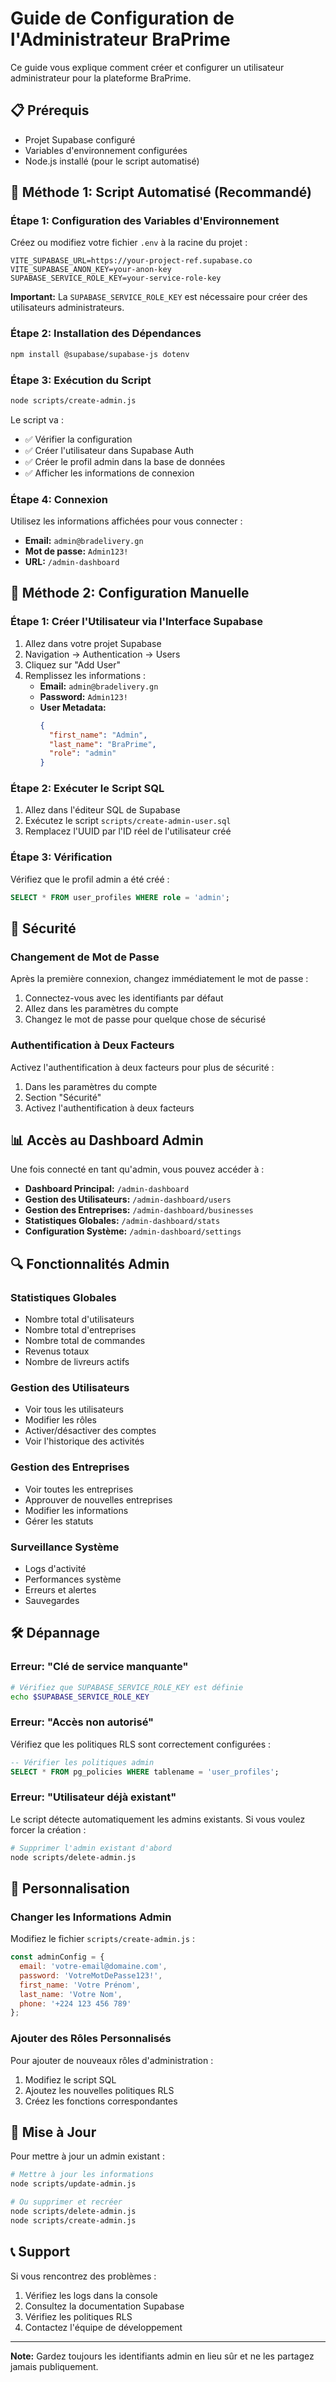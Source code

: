 # Guide de Configuration de l'Administrateur BraPrime

Ce guide vous explique comment créer et configurer un utilisateur administrateur pour la plateforme BraPrime.

## 📋 Prérequis

- Projet Supabase configuré
- Variables d'environnement configurées
- Node.js installé (pour le script automatisé)

## 🚀 Méthode 1: Script Automatisé (Recommandé)

### Étape 1: Configuration des Variables d'Environnement

Créez ou modifiez votre fichier `.env` à la racine du projet :

```env
VITE_SUPABASE_URL=https://your-project-ref.supabase.co
VITE_SUPABASE_ANON_KEY=your-anon-key
SUPABASE_SERVICE_ROLE_KEY=your-service-role-key
```

**Important:** La `SUPABASE_SERVICE_ROLE_KEY` est nécessaire pour créer des utilisateurs administrateurs.

### Étape 2: Installation des Dépendances

```bash
npm install @supabase/supabase-js dotenv
```

### Étape 3: Exécution du Script

```bash
node scripts/create-admin.js
```

Le script va :
- ✅ Vérifier la configuration
- ✅ Créer l'utilisateur dans Supabase Auth
- ✅ Créer le profil admin dans la base de données
- ✅ Afficher les informations de connexion

### Étape 4: Connexion

Utilisez les informations affichées pour vous connecter :
- **Email:** `admin@bradelivery.gn`
- **Mot de passe:** `Admin123!`
- **URL:** `/admin-dashboard`

## 🔧 Méthode 2: Configuration Manuelle

### Étape 1: Créer l'Utilisateur via l'Interface Supabase

1. Allez dans votre projet Supabase
2. Navigation → Authentication → Users
3. Cliquez sur "Add User"
4. Remplissez les informations :
   - **Email:** `admin@bradelivery.gn`
   - **Password:** `Admin123!`
   - **User Metadata:**
     ```json
     {
       "first_name": "Admin",
       "last_name": "BraPrime",
       "role": "admin"
     }
     ```

### Étape 2: Exécuter le Script SQL

1. Allez dans l'éditeur SQL de Supabase
2. Exécutez le script `scripts/create-admin-user.sql`
3. Remplacez l'UUID par l'ID réel de l'utilisateur créé

### Étape 3: Vérification

Vérifiez que le profil admin a été créé :

```sql
SELECT * FROM user_profiles WHERE role = 'admin';
```

## 🔐 Sécurité

### Changement de Mot de Passe

Après la première connexion, changez immédiatement le mot de passe :

1. Connectez-vous avec les identifiants par défaut
2. Allez dans les paramètres du compte
3. Changez le mot de passe pour quelque chose de sécurisé

### Authentification à Deux Facteurs

Activez l'authentification à deux facteurs pour plus de sécurité :

1. Dans les paramètres du compte
2. Section "Sécurité"
3. Activez l'authentification à deux facteurs

## 📊 Accès au Dashboard Admin

Une fois connecté en tant qu'admin, vous pouvez accéder à :

- **Dashboard Principal:** `/admin-dashboard`
- **Gestion des Utilisateurs:** `/admin-dashboard/users`
- **Gestion des Entreprises:** `/admin-dashboard/businesses`
- **Statistiques Globales:** `/admin-dashboard/stats`
- **Configuration Système:** `/admin-dashboard/settings`

## 🔍 Fonctionnalités Admin

### Statistiques Globales
- Nombre total d'utilisateurs
- Nombre total d'entreprises
- Nombre total de commandes
- Revenus totaux
- Nombre de livreurs actifs

### Gestion des Utilisateurs
- Voir tous les utilisateurs
- Modifier les rôles
- Activer/désactiver des comptes
- Voir l'historique des activités

### Gestion des Entreprises
- Voir toutes les entreprises
- Approuver de nouvelles entreprises
- Modifier les informations
- Gérer les statuts

### Surveillance Système
- Logs d'activité
- Performances système
- Erreurs et alertes
- Sauvegardes

## 🛠️ Dépannage

### Erreur: "Clé de service manquante"

```bash
# Vérifiez que SUPABASE_SERVICE_ROLE_KEY est définie
echo $SUPABASE_SERVICE_ROLE_KEY
```

### Erreur: "Accès non autorisé"

Vérifiez que les politiques RLS sont correctement configurées :

```sql
-- Vérifier les politiques admin
SELECT * FROM pg_policies WHERE tablename = 'user_profiles';
```

### Erreur: "Utilisateur déjà existant"

Le script détecte automatiquement les admins existants. Si vous voulez forcer la création :

```bash
# Supprimer l'admin existant d'abord
node scripts/delete-admin.js
```

## 📝 Personnalisation

### Changer les Informations Admin

Modifiez le fichier `scripts/create-admin.js` :

```javascript
const adminConfig = {
  email: 'votre-email@domaine.com',
  password: 'VotreMotDePasse123!',
  first_name: 'Votre Prénom',
  last_name: 'Votre Nom',
  phone: '+224 123 456 789'
};
```

### Ajouter des Rôles Personnalisés

Pour ajouter de nouveaux rôles d'administration :

1. Modifiez le script SQL
2. Ajoutez les nouvelles politiques RLS
3. Créez les fonctions correspondantes

## 🔄 Mise à Jour

Pour mettre à jour un admin existant :

```bash
# Mettre à jour les informations
node scripts/update-admin.js

# Ou supprimer et recréer
node scripts/delete-admin.js
node scripts/create-admin.js
```

## 📞 Support

Si vous rencontrez des problèmes :

1. Vérifiez les logs dans la console
2. Consultez la documentation Supabase
3. Vérifiez les politiques RLS
4. Contactez l'équipe de développement

---

**Note:** Gardez toujours les identifiants admin en lieu sûr et ne les partagez jamais publiquement. 